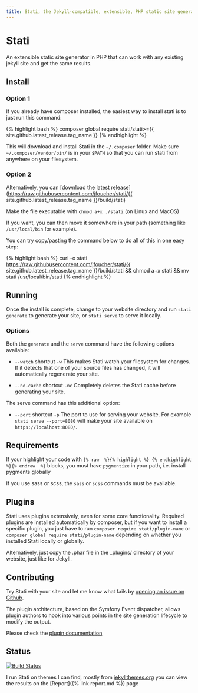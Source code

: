 ```yaml
---
title: Stati, the Jekyll-compatible, extensible, PHP static site generator
---
```


# Stati

An extensible static site generator in PHP that can work with any existing jekyll site and get the same results.


## Install

### Option 1

If you already have composer installed, the easiest way to install stati is to just run this command: 

{% highlight bash %}
composer global require stati/stati>={{ site.github.latest_release.tag_name }}
{% endhighlight %}

This will download and install Stati in the `~/.composer` folder. Make sure `~/.composer/vendor/bin/` is in your `$PATH` so that you can run stati from anywhere on your filesystem.

### Option 2

Alternatively, you can [download the latest release](https://raw.githubusercontent.com/jfoucher/stati/{{ site.github.latest_release.tag_name }}/build/stati)

Make the file executable with `chmod a+x ./stati` (on Linux and MacOS)

If you want, you can then move it somewhere in your path (something like `/usr/local/bin` for example).

You can try copy/pasting the command below to do all of this in one easy step:

{% highlight bash %}
curl -o stati https://raw.githubusercontent.com/jfoucher/stati/{{ site.github.latest_release.tag_name }}/build/stati && chmod a+x stati && mv stati /usr/local/bin/stati
{% endhighlight %}


## Running

Once the install is complete, change to your website directory and run `stati generate` to generate your site, or `stati serve` to serve it locally.

### Options

Both the `generate` and the `serve` command have the following options available:

- `--watch` shortcut `-w`
  This makes Stati watch your filesystem for changes. If it detects that one of your source files has changed, it will automatically regenerate your site.
  
- `--no-cache` shortcut `-nc`
  Completely deletes the Stati cache before generating your site.
  
The serve command has this additional option:

- `--port` shortcut `-p`
  The port to use for serving your website. For example `stati serve --port=8080` will make your site available on `https://localhost:8080/`.

## Requirements

If your highlight your code with `{% raw  %}{% highlight %} {% endhighlight %}{% endraw  %}` blocks, you must have `pygmentize` in your path, i.e. install pygments globally

If you use sass or scss, the `sass` or `scss` commands must be available.

## Plugins

Stati uses plugins extensively, even for some core functionality. Required plugins are installed automatically by composer, but if you want to install a specific plugin, you just have to run `composer require stati/plugin-name` or `composer global require stati/plugin-name` depending on whether you installed Stati locally or globally.

Alternatively, just copy the .phar file in the _plugins/ directory of your website, just like for Jekyll.

## Contributing

Try Stati with your site and let me know what fails by [opening an issue on Github](https://github.com/jfoucher/stati/issues).

The plugin architecture, based on the Symfony Event dispatcher, allows plugin authors to hook into various points in the site generation lifecycle to modify the output.

Please check the [plugin documentation](plugins.md)

## Status

[![Build Status](https://travis-ci.org/jfoucher/stati.svg?branch=master)](https://travis-ci.org/jfoucher/stati)

I run Stati on themes I can find, mostly from [jekyllthemes.org](https://jekyllthemes.org) you can view the results on the [Report]({% link report.md %}) page